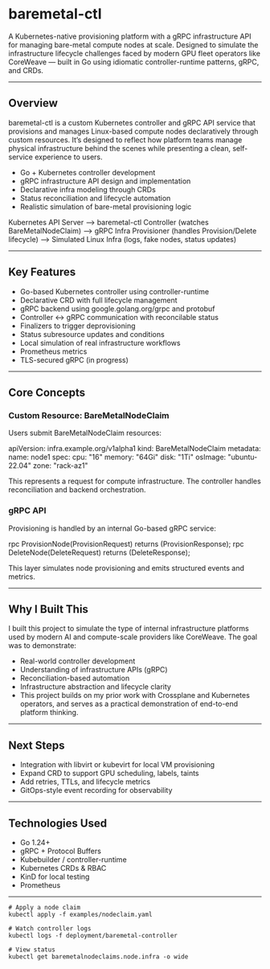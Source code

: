 # baremetal-ctl
A Kubernetes-native provisioning platform with a gRPC infrastructure API for managing bare-metal compute nodes at scale.
Designed to simulate the infrastructure lifecycle challenges faced by modern GPU fleet operators like CoreWeave — built in Go using idiomatic controller-runtime patterns, gRPC, and CRDs.

---

## Overview
baremetal-ctl is a custom Kubernetes controller and gRPC API service that provisions and manages Linux-based compute nodes declaratively through custom resources. It’s designed to reflect how platform teams manage physical infrastructure behind the scenes while presenting a clean, self-service experience to users.

- Go + Kubernetes controller development
- gRPC infrastructure API design and implementation
- Declarative infra modeling through CRDs
- Status reconciliation and lifecycle automation
- Realistic simulation of bare-metal provisioning logic

Kubernetes API Server --> baremetal-ctl Controller (watches BareMetalNodeClaim) --> gRPC Infra Provisioner (handles Provision/Delete lifecycle) --> Simulated Linux Infra (logs, fake nodes, status updates)

---

## Key Features

- Go-based Kubernetes controller using controller-runtime
- Declarative CRD with full lifecycle management
- gRPC backend using google.golang.org/grpc and protobuf
- Controller <-> gRPC communication with reconcilable status
- Finalizers to trigger deprovisioning
- Status subresource updates and conditions
- Local simulation of real infrastructure workflows
- Prometheus metrics
- TLS-secured gRPC (in progress)

---

## Core Concepts

### Custom Resource: BareMetalNodeClaim
Users submit BareMetalNodeClaim resources:

apiVersion: infra.example.org/v1alpha1
kind: BareMetalNodeClaim
metadata:
  name: node1
spec:
  cpu: "16"
  memory: "64Gi"
  disk: "1Ti"
  osImage: "ubuntu-22.04"
  zone: "rack-az1"

This represents a request for compute infrastructure. The controller handles reconciliation and backend orchestration.

### gRPC API
Provisioning is handled by an internal Go-based gRPC service:

rpc ProvisionNode(ProvisionRequest) returns (ProvisionResponse);
rpc DeleteNode(DeleteRequest) returns (DeleteResponse);

This layer simulates node provisioning and emits structured events and metrics.

---

## Why I Built This
I built this project to simulate the type of internal infrastructure platforms used by modern AI and compute-scale providers like CoreWeave. The goal was to demonstrate:

- Real-world controller development
- Understanding of infrastructure APIs (gRPC)
- Reconciliation-based automation
- Infrastructure abstraction and lifecycle clarity
- This project builds on my prior work with Crossplane and Kubernetes operators, and serves as a practical demonstration of end-to-end platform thinking.

---

## Next Steps

- Integration with libvirt or kubevirt for local VM provisioning
- Expand CRD to support GPU scheduling, labels, taints
- Add retries, TTLs, and lifecycle metrics
- GitOps-style event recording for observability

---

## Technologies Used

- Go 1.24+
- gRPC + Protocol Buffers
- Kubebuilder / controller-runtime
- Kubernetes CRDs & RBAC
- KinD for local testing
- Prometheus 

---

```
# Apply a node claim
kubectl apply -f examples/nodeclaim.yaml

# Watch controller logs
kubectl logs -f deployment/baremetal-controller

# View status
kubectl get baremetalnodeclaims.node.infra -o wide
```